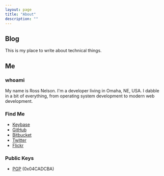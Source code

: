 ```yaml
---
layout: page
title: "About"
description: ""
---
```


## Blog

This is my place to write about technical things.

## Me

### whoami

My name is Ross Nelson. I'm a developer living in Omaha, NE, USA. I dabble in a 
bit of everything, from operating system development to modern web development.

### Find Me

+ [Keybase](https://keybase.io/rnelson)
+ [GitHub](https://github.com/rnelson)
+ [Bitbucket](https://bitbucket.org/rossnelson)
+ [Twitter](https://twitter.com/rossnelson)
+ [Flickr](http://flickr.com/photos/rossn)

### Public Keys

+ [PGP](http://pgp.mit.edu:11371/pks/lookup?op=get&search=0x33E5C81B04CADCBA) (0x04CADCBA)
